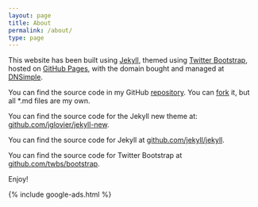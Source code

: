 ```yaml
---
layout: page
title: About
permalink: /about/
type: page
---
```


This website has been built using [Jekyll](http://jekyllrb.com/), themed using [Twitter Bootstrap](http://getbootstrap.com), hosted on [GitHub Pages](http://pages.github.com), with the domain bought and managed at [DNSimple](http://dnsimple.com).

You can find the source code in my GitHub [repository](https://github.com/robertiagar/robertiagar-website). You can [fork](https://github.com/robertiagar/robertiagar-website/fork) it, but all *.md files are my own.

You can find the source code for the Jekyll new theme at: [github.com/jglovier/jekyll-new](https://github.com/jglovier/jekyll-new).

You can find the source code for Jekyll at [github.com/jekyll/jekyll](https://github.com/jekyll/jekyll).

You can find the source code for Twitter Bootstrap at [github.com/twbs/bootstrap](https://github.com/twbs/bootstrap).

Enjoy!

<div class="row">
  <div class="col-md-12">
    {% include google-ads.html %}
  </div>
<div>
